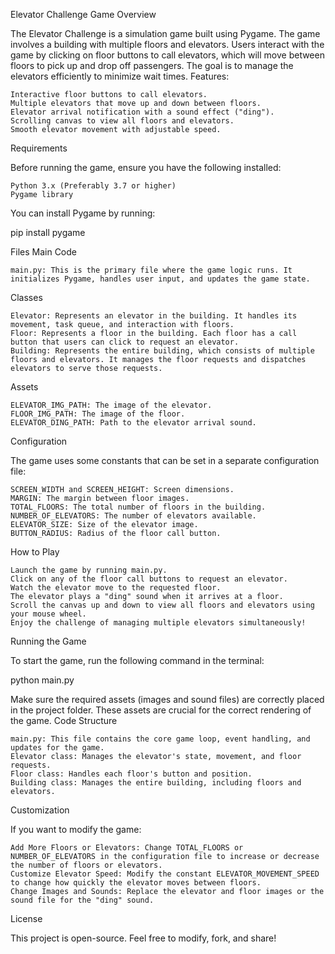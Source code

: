 Elevator Challenge Game
Overview

The Elevator Challenge is a simulation game built using Pygame. The game involves a building with multiple floors and elevators. Users interact with the game by clicking on floor buttons to call elevators, which will move between floors to pick up and drop off passengers. The goal is to manage the elevators efficiently to minimize wait times.
Features:

    Interactive floor buttons to call elevators.
    Multiple elevators that move up and down between floors.
    Elevator arrival notification with a sound effect ("ding").
    Scrolling canvas to view all floors and elevators.
    Smooth elevator movement with adjustable speed.

Requirements

Before running the game, ensure you have the following installed:

    Python 3.x (Preferably 3.7 or higher)
    Pygame library

You can install Pygame by running:

pip install pygame

Files
Main Code

    main.py: This is the primary file where the game logic runs. It initializes Pygame, handles user input, and updates the game state.

Classes

    Elevator: Represents an elevator in the building. It handles its movement, task queue, and interaction with floors.
    Floor: Represents a floor in the building. Each floor has a call button that users can click to request an elevator.
    Building: Represents the entire building, which consists of multiple floors and elevators. It manages the floor requests and dispatches elevators to serve those requests.

Assets

    ELEVATOR_IMG_PATH: The image of the elevator.
    FLOOR_IMG_PATH: The image of the floor.
    ELEVATOR_DING_PATH: Path to the elevator arrival sound.

Configuration

The game uses some constants that can be set in a separate configuration file:

    SCREEN_WIDTH and SCREEN_HEIGHT: Screen dimensions.
    MARGIN: The margin between floor images.
    TOTAL_FLOORS: The total number of floors in the building.
    NUMBER_OF_ELEVATORS: The number of elevators available.
    ELEVATOR_SIZE: Size of the elevator image.
    BUTTON_RADIUS: Radius of the floor call button.

How to Play

    Launch the game by running main.py.
    Click on any of the floor call buttons to request an elevator.
    Watch the elevator move to the requested floor.
    The elevator plays a "ding" sound when it arrives at a floor.
    Scroll the canvas up and down to view all floors and elevators using your mouse wheel.
    Enjoy the challenge of managing multiple elevators simultaneously!

Running the Game

To start the game, run the following command in the terminal:

python main.py

Make sure the required assets (images and sound files) are correctly placed in the project folder. These assets are crucial for the correct rendering of the game.
Code Structure

    main.py: This file contains the core game loop, event handling, and updates for the game.
    Elevator class: Manages the elevator's state, movement, and floor requests.
    Floor class: Handles each floor's button and position.
    Building class: Manages the entire building, including floors and elevators.

Customization

If you want to modify the game:

    Add More Floors or Elevators: Change TOTAL_FLOORS or NUMBER_OF_ELEVATORS in the configuration file to increase or decrease the number of floors or elevators.
    Customize Elevator Speed: Modify the constant ELEVATOR_MOVEMENT_SPEED to change how quickly the elevator moves between floors.
    Change Images and Sounds: Replace the elevator and floor images or the sound file for the "ding" sound.

License

This project is open-source. Feel free to modify, fork, and share!
